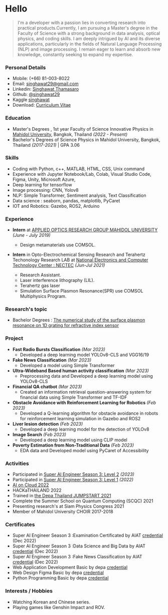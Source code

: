 # Hello
> I'm a developer with a passion lies in converting research into practical products.Currently, I am pursuing a Master's degree in the Faculty of Science with a strong background in data analysis, optical physics, and coding skills. I am deeply intrigued by AI and its diverse applications, particularly in the fields of Natural Language Processing (NLP) and image processing. I remain eager to learn and absorb new knowledge, constantly seeking to expand my expertise.

### Personal Details
* Mobile: (+66) 81-003-8022
* Email: singhawat29@gmail.com
* Linkedin: [Singhawat Thamasaro](https://www.linkedin.com/in/singhawat-thamasaro-060b8b175/)
* Github: [@singhawat29](https://github.com/singhawat29)
* Kaggle [singhawat](https://www.kaggle.com/singhawatthamasaro)
* Download: [Curriculum Vitae](/Resume.pdf)

### Education
* Master's Degrees  , 1st year Faculty of Science Innovative Physics in [Mahidol University](https://mahidol.ac.th/th/), Bangkok, Thailand *(2022 - Present)* 
* Bachelor's Degrees of Science Physics in Mahidol University, Bangkok, Thailand *(2017-2021)* | GPA 3.06

### Skills
* Coding with Python, c++, MATLAB, HTML, CSS, Unix command 
* Experience with Jupyter Notebook/Lab, Colab, Visual Studio Code, Figma, Unity, Microsoft Azure, 
* Deep learning for tensorflow
* Image processing: CNN, Yolov8
* NLP: Simple Transformer, Sentiment analysis, Text Classification 
* Data science : seaborn, pandas, matplotlib, PyCaret
* IOT and Robotics: Gazebo, ROS2, Arduino 

### Experience
- **Intern** at [APPLIED OPTICS RESEARCH GROUP MAHIDOL UNIVERSITY](https://physics.sc.mahidol.ac.th/aorg/) *(June - July 2019)*
  - Design metamaterials use COMSOL.

- **Intern** in Opto-Electrochemical Sensing Research and Terahertz Techonology Research LAB at [National Electronics and Computer Technology Center : NECTEC](https://www.nectec.or.th/research/research-unit/ssdrg-trt.html) *(Jun-Jul 2021)*
  - Research Assistant.
  - Laser interference lithography (LIL).
  - Terahertz gas laser 
  - Simulation Surface Plasmon Resonance(SPR) use COMSOL Multiphysics Program.

### Research's topic
- Bachelor Degrees : [The numerical study of the surface plasmon resonance on 1D grating for refractive index sensor](/%E0%B9%80%E0%B8%A5%E0%B9%88%E0%B8%A1%E0%B8%88%E0%B8%9A_6005302_eng_2.pdf)

### Project
* **Fast Radio Bursts Classification** *(Mar 2023)*
  - Developed a deep learning model YOLOv8-CLS and VGG16/19
* **Fake News Classification** *(Mar 2023)*
  - Developed a model using Simple Transformer
* **Ultra-Wideband Based human activity classification** *(Mar 2023)*
  - Preprocessing data and Developed a deep learning model using YOLOv8-CLS 
* **Financial QA chatbot** *(Mar 2023)*
  - Created an information retrieval question-answering system for financial data using Simple Transformer and TF-IDF
* **Obstacle Avoidance with Reinforcement Learning for Robotics** *(Feb 2023)*
  - Developed a Q-learning algorithm for obstacle avoidance in robots for reinforcement learning simulation in Gazebo and ROS2
* **Liver lesion detection** *(Feb 2023)*
  - Developed a deep learning model for the detection of YOLOv8 
* **Image Search** *(Feb 2023)*
  - Developed a deep learning model using CLIP model
* **Poverty Estimation from Non-Traditional Data** *(Feb 2023)*
  - EDA data and Developed model using PyCaret of Accessibility

### Activities
* Participated in [Super AI Engineer Season 3: Level 2](https://superai.aiat.or.th/) *(2023)*
* Participated in [Super AI Engineer Season 3: Level 1](https://superai.aiat.or.th/) *(2022)*
* [AI on Cloud 2022](/SINGHAWAT%20THAMASARO%20.png)
* HACKaTHAILAND 2022
* Trained in [the Depa Thailand JUMPSTART 2021](/15.jpg)
* Complete the Summer School on Quantum Computing (SCQC) 2021
* Presenting research's at Siam Physics Congress 2021
* Member of  Mahidol University CHOIR 2017-2018

### Certificates
* Super AI Engineer Season 3 :Examination Certificated by AIAT [credential](https://assessment.aiat.or.th/certificate/e85d2135-6b2a-4b59-b215-7c6ef33b60a6) (Dec 2022)
* Super AI Engineer Season 3 :Data Science and Big Data by AIAT [credential](https://assessment.aiat.or.th/certificate/50b10409-0ec8-4ece-83b5-315527579f9f) (Dec 2022)
* Super AI Engineer Season 3 :Fake News Classification by AIAT [credential](/Super%20AI%20SS3_Hackathon%20Online%2003-03.png) (Dec 2022)
* Web Application Development Basic by depa [credential](/singhawat29-Web-Application-Development-Full-Stack-Web-App-Development-FulI-stack-basic-HACKaTHAILAND.pdf)
* Web Design Figma Basic by depa [credential](/singhawat29-Web-Design-Figma-Web-DesignFigma-Basic-HACKaTHAILAND.pdf)
* Python Programming Basic by depa [credential](/singhawat29-Python-Programming-Python-Programming-Basic-HACKaTHAILAND.pdf)

### Interests / Hobbies
* Watching Korean and Chinese series.  
* Playing games like Genshin Impact and ROV.